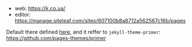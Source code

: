 * web: https://k.co.ua/
* editor: https://manage.siteleaf.com/sites/607100b8a8712a562567c16b/pages

Default there defined [here](https://github.com/github/pages-gem/blob/master/lib/github-pages/configuration.rb), and it reffer to `jekyll-theme-primer`: https://github.com/pages-themes/primer
